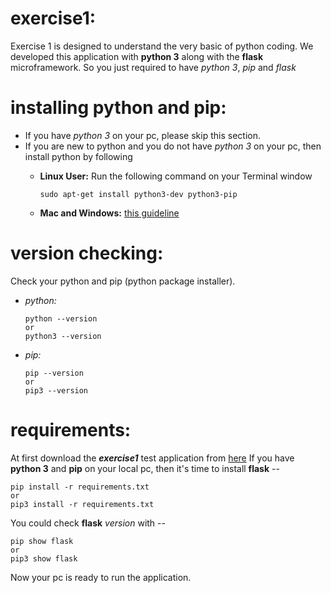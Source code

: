 # exercise1:
Exercise 1 is designed to understand the very basic of python coding. We developed this application with **python 3** along with the **flask** microframework. So you just required to have *python 3*, *pip* and *flask*

# installing python and pip:
- If you have *python 3* on your pc, please skip this section. 
- If you are new to python and you do not have *python 3* on your pc, then install python by following 
  * **Linux User:** Run the following command on your Terminal window
      
        sudo apt-get install python3-dev python3-pip
      
  * **Mac and Windows:** [this guideline](https://www.youtube.com/watch?v=YYXdXT2l-Gg)

# version checking:
Check your python and pip (python package installer).
- *python:* 

      python --version
      or 
      python3 --version
      
- *pip:*

      pip --version
      or 
      pip3 --version
      
# requirements:
At first download the ***exercise1*** test application from [here](https://github.com/cwc-ns/exercise1) If you have **python 3** and **pip** on your local pc, then it's time to install **flask** --

    pip install -r requirements.txt
    or
    pip3 install -r requirements.txt

You could check **flask** *version* with --

    pip show flask
    or
    pip3 show flask
    
Now your pc is ready to run the application.
